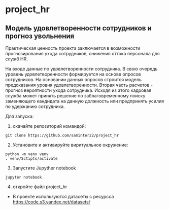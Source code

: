 # project_hr
## Модель удовлетворенности сотрудников и прогноз увольнения

Практическая ценность проекта заключается в возможности прогнозирования ухода сотрудников, снижения оттока персонала для служб HR.

На входе данные по удовлетворенности сотрудника. В свою очередь уровень удовлетворенности формируется на основе опросов сотрудников. На основании данных опросов строится модель предсказания уровня удовлетворенности. Вторая часть расчетов - прогноз вероятности ухода сотрудника. Исходя из этого кадровая служба может принять решение по заблаговременному поиску заменяющего кандидата на данную должность или предпринять усилия по удержанию сотрудника.

Для запуска: 
1. скачайте репозиторий командой:
```
git clone https://github.com/saminter22/project_hr
```
2. Установите и активируйте виритуальное окружение:
```
python -m venv venv
. venv/Sctipts/activate
```
3. Запустите Jupyther notebook
```
jupyter notebook
```
4. откройте файл project_hr
- В проекте используются датасеты с ресурсса https://code.s3.yandex.net/datasets/
